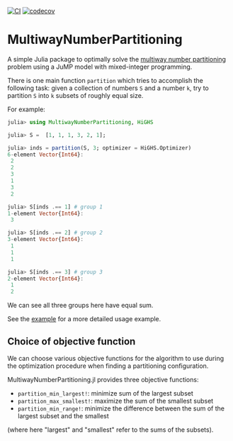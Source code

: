 [![CI](https://github.com/beacon-biosignals/MultiwayNumberPartitioning.jl/actions/workflows/CI.yml/badge.svg)](https://github.com/beacon-biosignals/MultiwayNumberPartitioning.jl/actions/workflows/CI.yml)
[![codecov](https://codecov.io/gh/beacon-biosignals/MultiwayNumberPartitioning.jl/branch/main/graph/badge.svg?token=VA5FX824N9)](https://codecov.io/gh/beacon-biosignals/MultiwayNumberPartitioning.jl)

# MultiwayNumberPartitioning

A simple Julia package to optimally solve the [multiway number partitioning](https://en.wikipedia.org/wiki/Multiway_number_partitioning) problem
using a JuMP model with mixed-integer programming.

There is one main function `partition` which tries to accomplish the following task:
given a collection of numbers `S` and a number `k`, try to partition `S` into `k` subsets of roughly equal size.

For example:
```julia
julia> using MultiwayNumberPartitioning, HiGHS

julia> S =  [1, 1, 1, 3, 2, 1];

julia> inds = partition(S, 3; optimizer = HiGHS.Optimizer)
6-element Vector{Int64}:
 2
 2
 3
 1
 3
 2

julia> S[inds .== 1] # group 1
1-element Vector{Int64}:
 3

julia> S[inds .== 2] # group 2
3-element Vector{Int64}:
 1
 1
 1

julia> S[inds .== 3] # group 3
2-element Vector{Int64}:
 1
 2
```

We can see all three groups here have equal sum.

See the [example](./example/example.jl) for a more detailed usage example.


## Choice of objective function

We can choose various objective functions for the algorithm to use during the optimization procedure when finding a partitioning configuration.

MultiwayNumberPartitioning.jl provides three objective functions:

* `partition_min_largest!`: minimize sum of the largest subset
* `partition_max_smallest!`: maximize the sum of the smallest subset
* `partition_min_range!`: minimize the difference between the sum of the largest subset and the smallest

(where here "largest" and "smallest" refer to the sums of the subsets).
